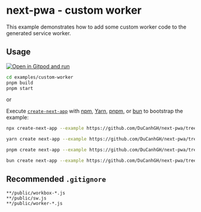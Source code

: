 # next-pwa - custom worker

This example demonstrates how to add some custom worker code to the generated service worker.

## Usage

[![Open in Gitpod and run](https://img.shields.io/badge/Open%20In-Gitpod.io-%231966D2?style=for-the-badge&logo=gitpod)](https://gitpod.io/#https://github.com/DuCanhGH/next-pwa/)

```bash
cd examples/custom-worker
pnpm build
pnpm start
```

or

Execute [`create-next-app`](https://github.com/vercel/next.js/tree/canary/packages/create-next-app) with [npm](https://docs.npmjs.com/cli/init), [Yarn](https://yarnpkg.com/lang/en/docs/cli/create/), [pnpm](https://pnpm.io), or [bun](https://bun.sh) to bootstrap the example:

```bash
npx create-next-app --example https://github.com/DuCanhGH/next-pwa/tree/master/examples/custom-worker custom-worker-app
```

```bash
yarn create next-app --example https://github.com/DuCanhGH/next-pwa/tree/master/examples/custom-worker custom-worker-app
```

```bash
pnpm create next-app --example https://github.com/DuCanhGH/next-pwa/tree/master/examples/custom-worker custom-worker-app
```

```bash
bun create next-app --example https://github.com/DuCanhGH/next-pwa/tree/master/examples/custom-worker custom-worker-app
```

## Recommended `.gitignore`

```gitignore
**/public/workbox-*.js
**/public/sw.js
**/public/worker-*.js
```
